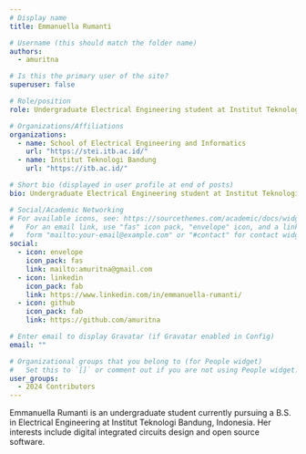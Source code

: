 ```yaml
---
# Display name
title: Emmanuella Rumanti

# Username (this should match the folder name)
authors:
  - amuritna

# Is this the primary user of the site?
superuser: false

# Role/position
role: Undergraduate Electrical Engineering student at Institut Teknologi Bandung

# Organizations/Affiliations
organizations:
  - name: School of Electrical Engineering and Informatics
    url: "https://stei.itb.ac.id/"
  - name: Institut Teknologi Bandung
    url: "https://itb.ac.id/"

# Short bio (displayed in user profile at end of posts)
bio: Undergraduate Electrical Engineering student at Institut Teknologi Bandung.

# Social/Academic Networking
# For available icons, see: https://sourcethemes.com/academic/docs/widgets/#icons
#   For an email link, use "fas" icon pack, "envelope" icon, and a link in the
#   form "mailto:your-email@example.com" or "#contact" for contact widget.
social:
  - icon: envelope
    icon_pack: fas
    link: mailto:amuritna@gmail.com
  - icon: linkedin
    icon_pack: fab
    link: https://www.linkedin.com/in/emmanuella-rumanti/
  - icon: github
    icon_pack: fab
    link: https://github.com/amuritna

# Enter email to display Gravatar (if Gravatar enabled in Config)
email: ""

# Organizational groups that you belong to (for People widget)
#   Set this to `[]` or comment out if you are not using People widget.
user_groups:
  - 2024 Contributors
---
```


Emmanuella Rumanti is an undergraduate student currently pursuing a B.S. in Electrical Engineering at Institut Teknologi Bandung, Indonesia. Her interests include digital integrated circuits design and open source software.
